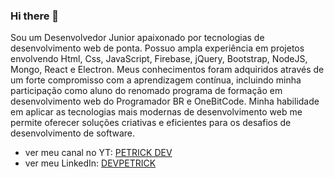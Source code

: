 ### Hi there 👋

Sou um Desenvolvedor Junior apaixonado por tecnologias de desenvolvimento web de ponta. Possuo ampla experiência em projetos envolvendo Html, Css, JavaScript, Firebase, jQuery, Bootstrap, NodeJS, Mongo, React e Electron. Meus conhecimentos foram adquiridos através de um forte compromisso com a aprendizagem contínua, incluindo minha participação como aluno do renomado programa de formação em desenvolvimento web do Programador BR e OneBitCode. Minha habilidade em aplicar as tecnologias mais modernas de desenvolvimento web me permite oferecer soluções criativas e eficientes para os desafios de desenvolvimento de software.

- ver meu canal no YT: <a href="#" rel="nofollow"> PETRICK DEV </a>
- ver meu LinkedIn: <a href="#" rel="nofollow"> DEVPETRICK </a>
